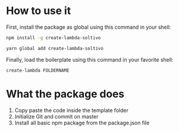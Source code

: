 # How to use it

First, install the package as global using this command in your shell:
```bash
npm install -g create-lambda-soltivo
```

```bash
yarn global add create-lambda-soltivo
```

Finally, load the boilerplate using this command in your favorite shell:
```bash
create-lambda FOLDERNAME
```


# What the package does

1. Copy paste the code inside the template folder
2. Initialize Git and commit on master
3. Install all basic npm package from the package.json file
